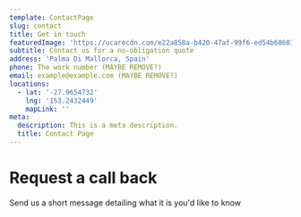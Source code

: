```yaml
---
template: ContactPage
slug: contact
title: Get in touch
featuredImage: 'https://ucarecdn.com/e22a858a-b420-47af-99f6-ed54b6860333/'
subtitle: Contact us for a no-obligation quote
address: 'Palma Di Mallorca, Spain'
phone: The work number (MAYBE REMOVE?)
email: example@example.com (MAYBE REMOVE?)
locations:
  - lat: '-27.9654732'
    lng: '153.2432449'
    mapLink: ''
meta:
  description: This is a meta description.
  title: Contact Page
---
```

# Request a call back

Send us a short message detailing what it is you'd like to know
